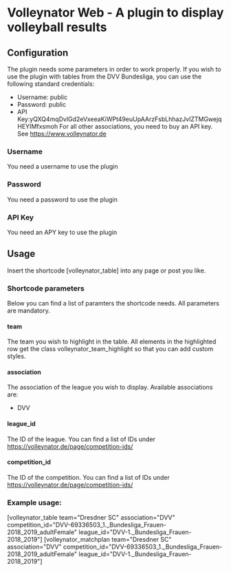 # Volleynator Web - A plugin to display volleyball results

## Configuration
The plugin needs some parameters in order to work properly. If you wish to use the plugin with tables from the DVV Bundesliga, you can use the following standard credentials:
* Username: public
* Password: public
* API Key:yQXQ4mqDvlGd2eVxeeaKiWPt49euUpAArzFsbLhhazJvlZTMGwejqHEYIMfxsmoh
For all other associations, you need to buy an API key. See https://www.volleynator.de

### Username
You need a username to use the plugin

### Password
You need a password to use the plugin

### API Key
You need an APY key to use the plugin

## Usage
Insert the shortcode [volleynator_table] into any page or post you like.

### Shortcode parameters
Below you can find a list of paramters the shortcode needs. All parameters are mandatory.

#### team
The team you wish to highlight in the table. All elements in the highlighted row get the class volleynator_team_highlight so that you can add custom styles.

#### association
The association of the league you wish to display. Available associations are:
* DVV

#### league_id
The ID of the league. You can find a list of IDs under https://volleynator.de/page/competition-ids/

#### competition_id
The ID of the competition. You can find a list of IDs under https://volleynator.de/page/competition-ids/


### Example usage:
[volleynator_table team="Dresdner SC" association="DVV" competition_id="DVV-69336503_1._Bundesliga_Frauen-2018_2019_adultFemale" league_id="DVV-1._Bundesliga_Frauen-2018_2019"]
[volleynator_matchplan team="Dresdner SC" association="DVV" competition_id="DVV-69336503_1._Bundesliga_Frauen-2018_2019_adultFemale" league_id="DVV-1._Bundesliga_Frauen-2018_2019"]
